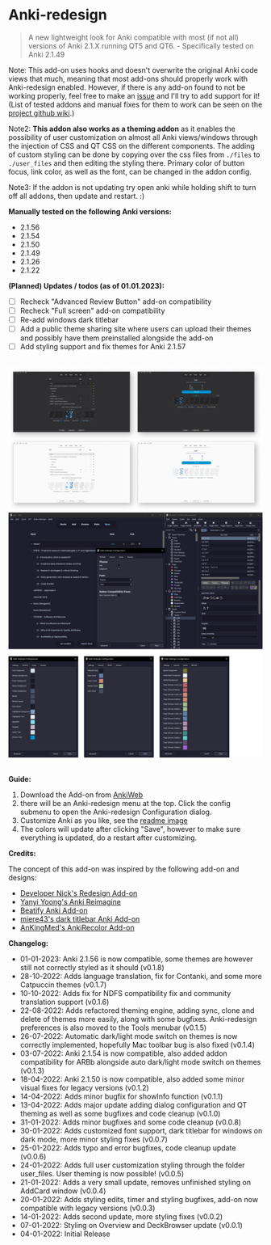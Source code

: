 # Anki-redesign

> A new lightweight look for Anki compatible with most (if not all) versions of Anki 2.1.X running QT5 and QT6. - Specifically tested on Anki 2.1.49

Note: This add-on uses hooks and doesn't overwrite the original Anki code views that much, meaning that most add-ons should properly work with Anki-redesign enabled. However, if there is any add-on found to not be working properly, feel free to make an [issue](https://github.com/Shirajuki/anki-redesign/issues) and I'll try to add support for it!
(List of tested addons and manual fixes for them to work can be seen on the [project github wiki](https://github.com/Shirajuki/anki-redesign/wiki/Compatible-Add-ons-for-Anki-2.1).)

Note2: <b>This addon also works as a theming addon</b> as it enables the possibility of user customization on almost all Anki views/windows through the injection of CSS and QT CSS on the different components. The adding of custom styling can be done by copying over the css files from `./files` to `./user_files` and then editing the styling there. Primary color of button focus, link color, as well as the font, can be changed in the addon config.

Note3: If the addon is not updating try open anki while holding shift to turn off all addons, then update and restart. :)

**Manually tested on the following Anki versions:**

- 2.1.56
- 2.1.54
- 2.1.50
- 2.1.49
- 2.1.26
- 2.1.22

**(Planned) Updates / todos (as of 01.01.2023):**

- [ ] Recheck "Advanced Review Button" add-on compatibility
- [ ] Recheck "Full screen" add-on compatibility
- [ ] Re-add windows dark titlebar
- [ ] Add a public theme sharing site where users can upload their themes and possibly have them preinstalled alongside the add-on
- [ ] Add styling support and fix themes for Anki 2.1.57

<br/>
<div><img src="./screenshots/ui-half.png"></div>
<div><img src="./screenshots/dialog.png"></div>
<br/>

**Guide:**

1. Download the Add-on from [AnkiWeb](https://ankiweb.net/shared/info/308574457)
2. there will be an Anki-redesign menu at the top. Click the config submenu to open the Anki-redesign Configuration dialog.
3. Customize Anki as you like, see the [readme image](https://raw.githubusercontent.com/Shirajuki/anki-redesign/main/screenshots/guide.png)
4. The colors will update after clicking "Save", however to make sure everything is updated, do a restart after customizing.

**Credits:**

The concept of this add-on was inspired by the following add-on and designs:

- [Developer Nick's Redesign Add-on](https://github.com/nickdvlpr/Redesign)
- [Yanyi Yoong's Anki Reimagine](https://www.behance.net/gallery/50253077/Anki-Reimagine)
- [Beatify Anki Add-on](https://github.com/ShoroukAziz/Beautify-Anki)
- [miere43's dark titlebar Anki Add-on](https://github.com/miere43/anki-dark-titlebar)
- [AnKingMed's AnkiRecolor Add-on](https://github.com/AnKingMed/AnkiRecolor)

**Changelog:**

- 01-01-2023: Anki 2.1.56 is now compatible, some themes are however still not correctly styled as it should (v0.1.8)
- 28-10-2022: Adds language translation, fix for Contanki, and some more Catpuccin themes (v0.1.7)
- 10-10-2022: Adds fix for NDFS compatibility fix and community translation support (v0.1.6)
- 22-08-2022: Adds refactored theming engine, adding sync, clone and delete of themes more easily, along with some bugfixes. Anki-redesign preferences is also moved to the Tools menubar (v0.1.5)
- 26-07-2022: Automatic dark/light mode switch on themes is now correctly implemented, hopefully Mac toolbar bug is also fixed (v0.1.4)
- 03-07-2022: Anki 2.1.54 is now compatible, also added addon compatibility for ARBb alongside auto dark/light mode switch on themes (v0.1.3)
- 18-04-2022: Anki 2.1.50 is now compatible, also added some minor visual fixes for legacy versions (v0.1.2)
- 14-04-2022: Adds minor bugfix for showInfo function (v0.1.1)
- 13-04-2022: Adds major update adding dialog configuration and QT theming as well as some bugfixes and code cleanup (v0.1.0)
- 31-01-2022: Adds minor bugfixes and some code cleanup (v0.0.8)
- 30-01-2022: Adds customized font support, dark titlebar for windows on dark mode, more minor styling fixes (v0.0.7)
- 25-01-2022: Adds typo and error bugfixes, code cleanup update (v0.0.6)
- 24-01-2022: Adds full user customization styling through the folder user_files. User theming is now possible! (v0.0.5)
- 21-01-2022: Adds a very small update, removes unfinished styling on AddCard window (v0.0.4)
- 20-01-2022: Adds styling edits, timer and styling bugfixes, add-on now compatible with legacy versions (v0.0.3)
- 14-01-2022: Adds second update, more styling fixes (v0.0.2)
- 07-01-2022: Styling on Overview and DeckBrowser update (v0.0.1)
- 04-01-2022: Initial Release
